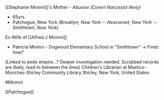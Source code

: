 [[Stephanie Mininni]]'s Mother - *Abusive* *(Covert Narcissist likely)*
- 65yrs 
- Patchogue, New York _(Brooklyn, New York -- Nesconset, New York -- Smithtown, New York)_

Ex-Wife of [[Alfred J Mininni]]

- Patricia Mininni - Dogwood Elementary School in "Smithtown" -> Fired: how?

(Linked to pedo empire...? Deeper investigation needed. Scrubbed records are likely, read in-between the lines) Children's Librarian at Mastics-Moriches-Shirley Community Library Shirley, New York, United States

#Mininni 

[[Patchogue]]
